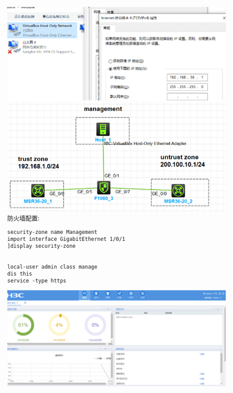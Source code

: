 ![image-202441448556.png|500](00_sync/00网络/网络模拟器配置web访问/网络模拟器配置web访问/image-202441448556.png)
![image-20244144810661.png|475](00_sync/00网络/网络模拟器配置web访问/网络模拟器配置web访问/image-20244144810661.png)
防火墙配置:
```
security-zone name Management
import interface GigabitEthernet 1/0/1
]display security-zone


local-user admin class manage
dis this
service -type https
```

![image-20244144957926.png|500](00_sync/00网络/网络模拟器配置web访问/网络模拟器配置web访问/image-20244144957926.png)